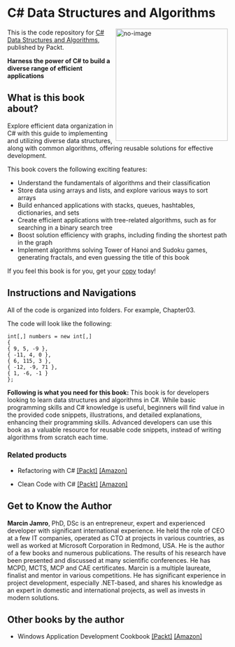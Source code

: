 # C# Data Structures and Algorithms

<a href="https://www.packtpub.com/product/c-data-structures-and-algorithms-second-edition/9781803248271"><img src="https://content.packt.com/B18069/cover_image_small.jpg" alt="no-image" height="256px" align="right"></a>

This is the code repository for [C# Data Structures and Algorithms](https://www.packtpub.com/product/c-data-structures-and-algorithms-second-edition/9781803248271), published by Packt.

**Harness the power of C# to build a diverse range of efficient applications**

## What is this book about?
Explore efficient data organization in C# with this guide to implementing and utilizing diverse data structures, along with common algorithms, offering reusable solutions for effective development.

This book covers the following exciting features:
* Understand the fundamentals of algorithms and their classification
* Store data using arrays and lists, and explore various ways to sort arrays
* Build enhanced applications with stacks, queues, hashtables, dictionaries, and sets
* Create efficient applications with tree-related algorithms, such as for searching in a binary search tree
* Boost solution efficiency with graphs, including finding the shortest path in the graph
* Implement algorithms solving Tower of Hanoi and Sudoku games, generating fractals, and even guessing the title of this book

If you feel this book is for you, get your [copy](https://www.amazon.com/Data-Structures-Algorithms-efficient-applications-ebook/dp/B0CTTCFL1K/ref=sr_1_5?crid=2ZJB95PW6Q12V&keywords=c%23+data+structures+and+algorithms&qid=1707129568&sprefix=c+data+structures+and+algorithms%2Caps%2C287&sr=8-5) today!


## Instructions and Navigations
All of the code is organized into folders. For example, Chapter03.

The code will look like the following:
```
int[,] numbers = new int[,]
{
{ 9, 5, -9 },
{ -11, 4, 0 },
{ 6, 115, 3 },
{ -12, -9, 71 },
{ 1, -6, -1 }
};

```

**Following is what you need for this book:**
This book is for developers looking to learn data structures and algorithms in C#. While basic programming skills and C# knowledge is useful, beginners will find value in the provided code snippets, illustrations, and detailed explanations, enhancing their programming skills. Advanced developers can use this book as a valuable resource for reusable code snippets, instead of writing algorithms from scratch each time.



### Related products
* Refactoring with C# [[Packt]](https://www.packtpub.com/product/refactoring-with-c/9781835089989) [[Amazon]](https://www.amazon.com/Refactoring-Safely-improve-applications-technical/dp/1835089984/ref=sr_1_1?crid=3I5V1DQTYQTSQ&keywords=refactoring+with+C%23&qid=1707129778&sprefix=refactoring+with+c%2Caps%2C301&sr=8-1)

* Clean Code with C# [[Packt]](https://www.packtpub.com/product/clean-code-with-c-second-edition/9781837635191) [[Amazon]](https://www.amazon.com/Clean-Code-application-performance-practices/dp/1837635196/ref=sr_1_1?crid=1Y008MZ1O4DRC&keywords=clean+code+with+C%23&qid=1707129895&sprefix=clean+code+with+c%2Caps%2C291&sr=8-1)

## Get to Know the Author
**Marcin Jamro**, PhD, DSc is an entrepreneur, expert and experienced developer with significant international experience. He held the role of CEO at a few IT companies, operated as CTO at projects in various countries, as well as worked at Microsoft Corporation in Redmond, USA. He is the author of a few books and numerous publications. The results of his research have been presented and discussed at many scientific conferences. He has MCPD, MCTS, MCP and CAE certificates. Marcin is a multiple laureate, finalist and mentor in various competitions. He has significant experience in project development, especially .NET-based, and shares his knowledge as an expert in domestic and international projects, as well as invests in modern solutions.

## Other books by the author
* Windows Application Development Cookbook [[Packt]](https://www.packtpub.com/product/windows-application-development-cookbook/9781786467720) [[Amazon]](https://www.amazon.com/Windows-Application-Development-Cookbook-Marcin/dp/1786467720/ref=tmm_pap_swatch_0?_encoding=UTF8&qid=1707130470&sr=8-1)

